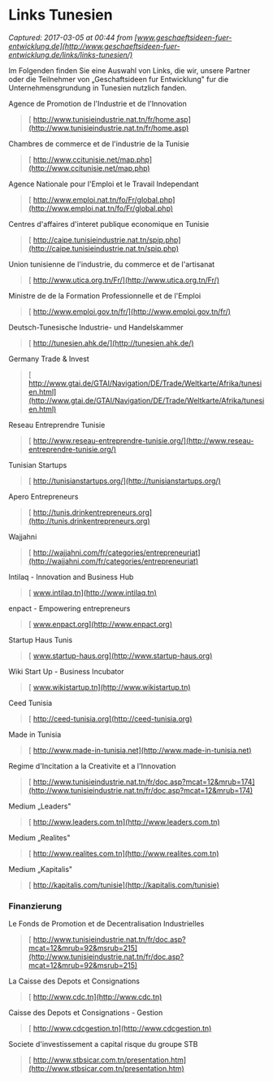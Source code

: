 # Links Tunesien

_Captured: 2017-03-05 at 00:44 from [www.geschaeftsideen-fuer-entwicklung.de](http://www.geschaeftsideen-fuer-entwicklung.de/links/links-tunesien/)_

Im Folgenden finden Sie eine Auswahl von Links, die wir, unsere Partner oder die Teilnehmer von „Geschaftsideen fur Entwicklung" fur die Unternehmensgrundung in Tunesien nutzlich fanden.

Agence de Promotion de l'Industrie et de l'Innovation  
>[ http://www.tunisieindustrie.nat.tn/fr/home.asp](http://www.tunisieindustrie.nat.tn/fr/home.asp)

Chambres de commerce et de l'industrie de la Tunisie  
>[ http://www.ccitunisie.net/map.php](http://www.ccitunisie.net/map.php)

Agence Nationale pour l'Emploi et le Travail Independant  
>[ http://www.emploi.nat.tn/fo/Fr/global.php](http://www.emploi.nat.tn/fo/Fr/global.php)

Centres d'affaires d'interet publique economique en Tunisie  
>[ http://caipe.tunisieindustrie.nat.tn/spip.php](http://caipe.tunisieindustrie.nat.tn/spip.php)

Union tunisienne de l'industrie, du commerce et de l'artisanat  
>[ http://www.utica.org.tn/Fr/](http://www.utica.org.tn/Fr/)

Ministre de de la Formation Professionnelle et de l'Emploi  
>[ http://www.emploi.gov.tn/fr/](http://www.emploi.gov.tn/fr/)

Deutsch-Tunesische Industrie- und Handelskammer  
>[ http://tunesien.ahk.de/](http://tunesien.ahk.de/)

Germany Trade & Invest  
>[ http://www.gtai.de/GTAI/Navigation/DE/Trade/Weltkarte/Afrika/tunesien.html](http://www.gtai.de/GTAI/Navigation/DE/Trade/Weltkarte/Afrika/tunesien.html)

Reseau Entreprendre Tunisie  
>[ http://www.reseau-entreprendre-tunisie.org/](http://www.reseau-entreprendre-tunisie.org/)

Tunisian Startups  
>[ http://tunisianstartups.org/](http://tunisianstartups.org/)

Apero Entrepreneurs  
>[ http://tunis.drinkentrepreneurs.org](http://tunis.drinkentrepreneurs.org)

Wajjahni  
>[ http://wajjahni.com/fr/categories/entrepreneuriat](http://wajjahni.com/fr/categories/entrepreneuriat)

Intilaq - Innovation and Business Hub  
>[ www.intilaq.tn](http://www.intilaq.tn)

enpact - Empowering entrepreneurs  
>[ www.enpact.org](http://www.enpact.org)

Startup Haus Tunis  
>[ www.startup-haus.org](http://www.startup-haus.org)

Wiki Start Up - Business Incubator  
>[ www.wikistartup.tn](http://www.wikistartup.tn)

Ceed Tunisia  
>[ http://ceed-tunisia.org](http://ceed-tunisia.org)

Made in Tunisia  
>[ http://www.made-in-tunisia.net](http://www.made-in-tunisia.net)

Regime d'Incitation a la Creativite et a l'Innovation  
>[ http://www.tunisieindustrie.nat.tn/fr/doc.asp?mcat=12&mrub=174](http://www.tunisieindustrie.nat.tn/fr/doc.asp?mcat=12&mrub=174)

Medium „Leaders"  
>[ http://www.leaders.com.tn](http://www.leaders.com.tn)

Medium „Realites"  
>[ http://www.realites.com.tn](http://www.realites.com.tn)

Medium „Kapitalis"  
>[ http://kapitalis.com/tunisie](http://kapitalis.com/tunisie)

### Finanzierung

Le Fonds de Promotion et de Decentralisation Industrielles  
>[ http://www.tunisieindustrie.nat.tn/fr/doc.asp?mcat=12&mrub=92&msrub=215](http://www.tunisieindustrie.nat.tn/fr/doc.asp?mcat=12&mrub=92&msrub=215)

La Caisse des Depots et Consignations  
>[ http://www.cdc.tn](http://www.cdc.tn)

Caisse des Depots et Consignations - Gestion  
>[ http://www.cdcgestion.tn](http://www.cdcgestion.tn)

Societe d'investissement a capital risque du groupe STB  
>[ http://www.stbsicar.com.tn/presentation.htm](http://www.stbsicar.com.tn/presentation.htm)

